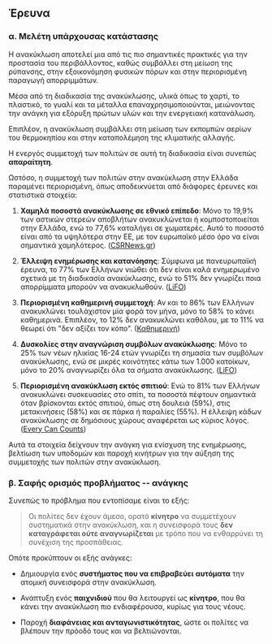 ## **Έρευνα**

### **α. Μελέτη υπάρχουσας κατάστασης**

Η ανακύκλωση αποτελεί μια από τις πιο σημαντικές πρακτικές για την προστασία του περιβάλλοντος, καθώς συμβάλλει στη μείωση της ρύπανσης, στην εξοικονόμηση φυσικών πόρων και στην περιορισμένη παραγωγή απορριμμάτων.

Μέσα από τη διαδικασία της ανακύκλωσης, υλικά όπως το χαρτί, το πλαστικό, το γυαλί και τα μέταλλα επαναχρησιμοποιούνται, μειώνοντας την ανάγκη για εξόρυξη πρώτων υλών και την ενεργειακή κατανάλωση.

Επιπλέον, η ανακύκλωση συμβάλλει στη μείωση των εκπομπών αερίων του θερμοκηπίου και στην καταπολέμηση της κλιματικής αλλαγής.

Η ενεργός συμμετοχή των πολιτών σε αυτή τη διαδικασία είναι συνεπώς **απαραίτητη**.

Ωστόσο, η συμμετοχή των πολιτών στην ανακύκλωση στην Ελλάδα παραμένει περιορισμένη, όπως αποδεικνύεται από διάφορες έρευνες και στατιστικά στοιχεία:

1.  **Χαμηλά ποσοστά ανακύκλωσης σε εθνικό επίπεδο**: Μόνο το 19,9% των αστικών στερεών αποβλήτων ανακυκλώνεται ή κομποστοποιείται στην Ελλάδα, ενώ το 77,6% καταλήγει σε χωματερές. Αυτό το ποσοστό είναι από τα υψηλότερα στην ΕΕ, με τον ευρωπαϊκό μέσο όρο να είναι σημαντικά χαμηλότερος. ([CSRΝews.gr](https://csrnews.gr/58150/ereyna-dianeosis-poso-kykliki-einai-i))

2.  **Έλλειψη ενημέρωσης και κατανόησης**: Σύμφωνα με πανευρωπαϊκή έρευνα, το 77% των Ελλήνων νιώθει ότι δεν είναι καλά ενημερωμένο σχετικά με τη διαδικασία ανακύκλωσης, ενώ το 51% δεν γνωρίζει ποια απορρίμματα μπορούν να ανακυκλωθούν. ([LiFO](https://www.lifo.gr/now/perivallon/paneyropaiki-ereyna-96-ton-ellinon-zita-perissoteroys-kadoys-anakyklosis-se))

3.  **Περιορισμένη καθημερινή συμμετοχή**: Αν και το 86% των Ελλήνων ανακυκλώνει τουλάχιστον μία φορά τον μήνα, μόνο το 58% το κάνει καθημερινά. Επιπλέον, το 12% δεν ανακυκλώνει καθόλου, με το 11% να θεωρεί ότι \"δεν αξίζει τον κόπο\". ([Καθημερινή](https://www.kathimerini.gr/life/environment/777083/i-anakyklosi-kerdizei-edafos-stin-ellada/))

4.  **Δυσκολίες στην αναγνώριση συμβόλων ανακύκλωσης**: Μόνο το 25% των νέων ηλικίας 16-24 ετών γνωρίζει τη σημασία των συμβόλων ανακύκλωσης, ενώ σε μικρές κοινότητες κάτω των 1.000 κατοίκων, μόνο το 20% αναγνωρίζει όλα τα σήματα ανακύκλωσης. ([LiFO](https://www.lifo.gr/now/perivallon/paneyropaiki-ereyna-96-ton-ellinon-zita-perissoteroys-kadoys-anakyklosis-se))

5.  **Περιορισμένη ανακύκλωση εκτός σπιτιού**: Ενώ το 81% των Ελλήνων ανακυκλώνει συσκευασίες στο σπίτι, τα ποσοστά πέφτουν σημαντικά όταν βρίσκονται εκτός σπιτιού, όπως στη δουλειά (59%), στις μετακινήσεις (58%) και σε πάρκα ή παραλίες (55%). Η έλλειψη κάδων ανακύκλωσης σε δημόσιους χώρους αναφέρεται ως κύριος λόγος. ([Every Can Counts](https://everycancounts.eu/tag/%CE%B1%CE%BD%CE%B1%CE%BA%CF%8D%CE%BA%CE%BB%CF%89%CF%83%CE%B7/))

Αυτά τα στοιχεία δείχνουν την ανάγκη για ενίσχυση της ενημέρωσης, βελτίωση των υποδομών και παροχή κινήτρων για την αύξηση της συμμετοχής των πολιτών στην ανακύκλωση.

### **β. Σαφής ορισμός προβλήματος -- ανάγκης**

Συνεπώς το πρόβλημα που εντοπίσαμε είναι το εξής:

> Οι πολίτες δεν έχουν άμεσο, ορατό **κίνητρο** να συμμετέχουν συστηματικά στην ανακύκλωση, και η συνεισφορά τους **δεν καταγράφεται ούτε αναγνωρίζεται** με τρόπο που να ενθαρρύνει τη συνέχιση της προσπάθειας.

Οπότε προκύπτουν οι εξής ανάγκες:

-   Δημιουργία ενός **συστήματος που να επιβραβεύει** **αυτόματα** την ατομική συνεισφορά στην ανακύκλωση.

-   Ανάπτυξη ενός **παιχνιδιού** που θα λειτουργεί ως **κίνητρο**, που θα κάνει την ανακύκλωση πιο ενδιαφέρουσα, κυρίως για τους νέους.

-   Παροχή **διαφάνειας και ανταγωνιστικότητας**, ώστε οι πολίτες να βλέπουν την πρόοδό τους και να βελτιώνονται.
